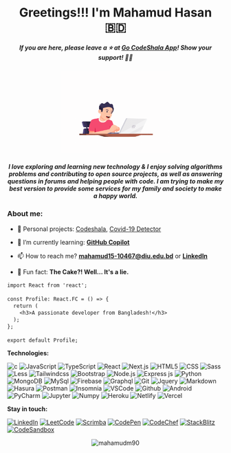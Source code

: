  <h1 align='center'>Greetings!!! I'm Mahamud Hasan 🇧🇩 </h1>
 

<h5 align='center'>If you are here, please leave a ⭐️ at <a href='https://code-shala.netlify.app/'>Go
CodeShala App</a>! Show your support! 👍🏻</h6>


<div align="center"> 
  <img width="255" src="https://github.com/MahamudM90/MahamudM90/blob/main/preview/programer.gif">
</div>
<h5 align='center'>I love exploring and learning new technology & I enjoy solving algorithms problems and contributing to open source projects, as well as answering questions in forums and helping people with code. I am trying to make my best version to provide some services for my family and society to make a happy world.</h6>


 ### About me:

- 🔭 Personal projects: [Codeshala](https://github.com/MahamudM90/CodeShala),
  [Covid-19 Detector](https://github.com/MahamudM90/COVID-19-DETECTOR)

- 🌱 I’m currently learning: **[GitHub Copilot](https://github.com/github/copilot-preview)**

- 📫 How to reach me? **mahamud15-10467@diu.edu.bd**
  or **[LinkedIn](https://www.linkedin.com/in/mahamudm90/)**

- 🎂 Fun fact: **The Cake?! Well... It's a lie.**


 
```tsx
import React from 'react';

const Profile: React.FC = () => {
  return (
    <h3>A passionate developer from Bangladesh!</h3>
  );
};

export default Profile;
```


**Technologies:**

![c](https://img.shields.io/badge/-c-000?&logo=c)
![JavaScript](https://img.shields.io/badge/-JavaScript-000?&logo=JavaScript&logoColor=ddc508)
![TypeScript](https://img.shields.io/badge/-TypeScript-000?&logo=TypeScript)
![React](https://img.shields.io/badge/-React-000?&logo=React)
![Next.js](https://img.shields.io/badge/-Next-000?&logo=next.js)
![HTML5](https://img.shields.io/badge/-HTML5-000?&logo=html5&logoColor=E34F26)
![CSS](https://img.shields.io/badge/-CSS-000?&logo=css3&logoColor=1572B6)
![Sass](https://img.shields.io/badge/-Sass-000?&logo=sass)
![Less](https://img.shields.io/badge/-Less-000?&logo=Less&logoColor=179EDC)
![Tailwindcss](https://img.shields.io/badge/-Tailwindcss-000?&logo=Tailwindcss)
![Bootstrap](https://img.shields.io/badge/-Bootstrap-000?&logo=C%20sharp&logoColor=68217A)
![Node.js](https://img.shields.io/badge/-Node-000?&logo=node.js)
![Express js](https://img.shields.io/badge/-Express-000?&logo=gradle&logoColor=02303A)
![Python](https://img.shields.io/badge/-Python-000?&logo=Python&logoColor=B62829)
![MongoDB](https://img.shields.io/badge/-MongoDB-000?&logo=mongodb&logoColor=47A248)
![MySql](https://img.shields.io/badge/-MySql-000?&logo=MySQL&logoColor=4479A1)
![Firebase](https://img.shields.io/badge/-Firebase-000?&logo=firebase&logoColor=0052CC)
![Graphql](https://img.shields.io/badge/-Graphql-000?&logo=Graphql&logoColor=179EDC)
![Git](https://img.shields.io/badge/-Git-000?&logo=git&logoColor=F05032)
![Jquery](https://img.shields.io/badge/-Jquery-000?&logo=JQUERY&logoColor=4479A1)
![Markdown](https://img.shields.io/badge/-Markdown%20-000?&logo=Markdown&logoColor=FC444F)
![Hasura](https://img.shields.io/badge/-Hasura-000?&logo=Hasura)
![Postman](https://img.shields.io/badge/-Postman-000?&logo=gradle&logoColor=02303A)
![Insomnia](https://img.shields.io/badge/-Insomnia-000?&logo=Insomnia&logoColor=4479A1)
![VSCode](https://img.shields.io/badge/-VSCode-000?&logo=Visual%20Studio%20Code&logoColor=007ACC)
![Github](https://img.shields.io/badge/-Github-000?&logo=Github&logoColor=179EDC)
![Android](https://img.shields.io/badge/-Android-000?&logo=Android&logoColor=FCC624)
![PyCharm](https://img.shields.io/badge/-PyCharm-000?&logo=gradle&logoColor=02303A)
![Jupyter](https://img.shields.io/badge/-Jupyter-000?&logo=jupyter&logoColor=FF9900)
![Numpy](https://img.shields.io/badge/-Numpy-000?&logo=Numpy&logoColor=B62829)
![Heroku](https://img.shields.io/badge/-Heroku-000?&logo=Heroku)
![Netlify](https://img.shields.io/badge/-Netlify-000?&logo=Netlify)
![Vercel](https://img.shields.io/badge/-Vercel-000?&logo=Vercel&logoColor=FCC624)



**Stay in touch:**

[![LinkedIn](https://img.shields.io/badge/-LinkedIn-000?&logo=LinkedIn&logoColor=0077B5)](https://www.linkedin.com/in/mahamudm90/)
[![LeetCode](https://img.shields.io/badge/-LeetCode-000?&logo=LeetCode&logoColor=fffff)](https://leetcode.com/mahamudm90/)
[![Scrimba](https://img.shields.io/badge/-Scrimba-000?&logo=Scrimba&logoColor=CD5C5C)](https://scrimba.com/dashboard#overview)
[![CodePen](https://img.shields.io/badge/-CodePen-000?&logo=CodePen&logoColor=ffffff)](https://codepen.io/mahamudm90)
[![CodeChef](https://img.shields.io/badge/-CodeChef-000?&logo=CodeChef&logoColor=fffffff)](https://www.codechef.com/users/mahamudm90)
[![StackBlitz](https://img.shields.io/badge/-StackBlitz-000?&logo=StackBlitz&logoColor=2B547E)](https://stackblitz.com/@MahamudM90)
[![CodeSandbox](https://img.shields.io/badge/-CodeSandbox-000?&logo=CodeSandbox&logoColor=ffffffff)](https://codesandbox.com/alvaro%20israel%20nunes%20leite)




<div align="center"> 
 <p><img src="https://github-readme-streak-stats.herokuapp.com/?user=mahamudm90&" alt="mahamudm90" /></p>
 </div>




